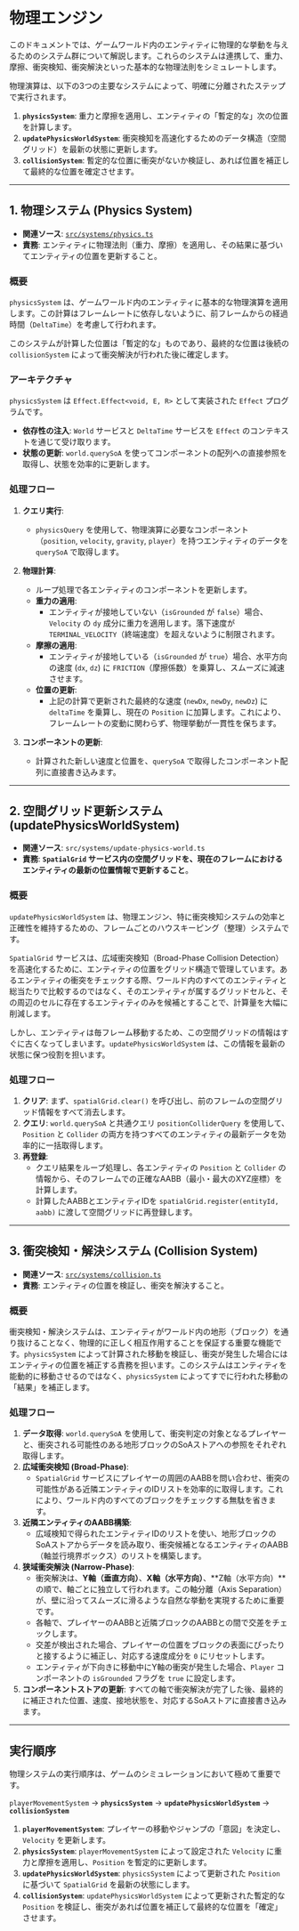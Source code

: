 # 物理エンジン

このドキュメントでは、ゲームワールド内のエンティティに物理的な挙動を与えるためのシステム群について解説します。これらのシステムは連携して、重力、摩擦、衝突検知、衝突解決といった基本的な物理法則をシミュレートします。

物理演算は、以下の3つの主要なシステムによって、明確に分離されたステップで実行されます。

1.  **`physicsSystem`**: 重力と摩擦を適用し、エンティティの「暫定的な」次の位置を計算します。
2.  **`updatePhysicsWorldSystem`**: 衝突検知を高速化するためのデータ構造（空間グリッド）を最新の状態に更新します。
3.  **`collisionSystem`**: 暫定的な位置に衝突がないか検証し、あれば位置を補正して最終的な位置を確定させます。

---

## 1. 物理システム (Physics System)

- **関連ソース**: [`src/systems/physics.ts`](../../src/systems/physics.ts)
- **責務**: エンティティに物理法則（重力、摩擦）を適用し、その結果に基づいてエンティティの位置を更新すること。

### 概要

`physicsSystem` は、ゲームワールド内のエンティティに基本的な物理演算を適用します。この計算はフレームレートに依存しないように、前フレームからの経過時間（`DeltaTime`）を考慮して行われます。

このシステムが計算した位置は「暫定的な」ものであり、最終的な位置は後続の `collisionSystem` によって衝突解決が行われた後に確定します。

### アーキテクチャ

`physicsSystem` は `Effect.Effect<void, E, R>` として実装された `Effect` プログラムです。

- **依存性の注入**: `World` サービスと `DeltaTime` サービスを `Effect` のコンテキストを通じて受け取ります。
- **状態の更新**: `world.querySoA` を使ってコンポーネントの配列への直接参照を取得し、状態を効率的に更新します。

### 処理フロー

1.  **クエリ実行**:
    - `physicsQuery` を使用して、物理演算に必要なコンポーネント（`position`, `velocity`, `gravity`, `player`）を持つエンティティのデータを `querySoA` で取得します。

2.  **物理計算**:
    - ループ処理で各エンティティのコンポーネントを更新します。
    - **重力の適用**:
      - エンティティが接地していない（`isGrounded` が `false`）場合、`Velocity` の `dy` 成分に重力を適用します。落下速度が `TERMINAL_VELOCITY`（終端速度）を超えないように制限されます。
    - **摩擦の適用**:
      - エンティティが接地している（`isGrounded` が `true`）場合、水平方向の速度 (`dx`, `dz`) に `FRICTION`（摩擦係数）を乗算し、スムーズに減速させます。
    - **位置の更新**:
      - 上記の計算で更新された最終的な速度 (`newDx`, `newDy`, `newDz`) に `deltaTime` を乗算し、現在の `Position` に加算します。これにより、フレームレートの変動に関わらず、物理挙動が一貫性を保ちます。

3.  **コンポーネントの更新**:
    - 計算された新しい速度と位置を、`querySoA` で取得したコンポーネント配列に直接書き込みます。

---

## 2. 空間グリッド更新システム (updatePhysicsWorldSystem)

- **関連ソース**: `src/systems/update-physics-world.ts`
- **責務**: **`SpatialGrid` サービス内の空間グリッドを、現在のフレームにおけるエンティティの最新の位置情報で更新すること**。

### 概要

`updatePhysicsWorldSystem` は、物理エンジン、特に衝突検知システムの効率と正確性を維持するための、フレームごとのハウスキーピング（整理）システムです。

`SpatialGrid` サービスは、広域衝突検知（Broad-Phase Collision Detection）を高速化するために、エンティティの位置をグリッド構造で管理しています。あるエンティティの衝突をチェックする際、ワールド内のすべてのエンティティと総当たりで比較するのではなく、そのエンティティが属するグリッドセルと、その周辺のセルに存在するエンティティのみを候補とすることで、計算量を大幅に削減します。

しかし、エンティティは毎フレーム移動するため、この空間グリッドの情報はすぐに古くなってしまいます。`updatePhysicsWorldSystem` は、この情報を最新の状態に保つ役割を担います。

### 処理フロー

1.  **クリア**: まず、`spatialGrid.clear()` を呼び出し、前のフレームの空間グリッド情報をすべて消去します。
2.  **クエリ**: `world.querySoA` と共通クエリ `positionColliderQuery` を使用して、`Position` と `Collider` の両方を持つすべてのエンティティの最新データを効率的に一括取得します。
3.  **再登録**:
    - クエリ結果をループ処理し、各エンティティの `Position` と `Collider` の情報から、そのフレームでの正確なAABB（最小・最大のXYZ座標）を計算します。
    - 計算したAABBとエンティティIDを `spatialGrid.register(entityId, aabb)` に渡して空間グリッドに再登録します。

---

## 3. 衝突検知・解決システム (Collision System)

- **関連ソース**: [`src/systems/collision.ts`](../../src/systems/collision.ts)
- **責務**: エンティティの位置を検証し、衝突を解決すること。

### 概要

衝突検知・解決システムは、エンティティがワールド内の地形（ブロック）を通り抜けることなく、物理的に正しく相互作用することを保証する重要な機能です。`physicsSystem` によって計算された移動を検証し、衝突が発生した場合にはエンティティの位置を補正する責務を担います。このシステムはエンティティを能動的に移動させるのではなく、`physicsSystem` によってすでに行われた移動の「結果」を補正します。

### 処理フロー

1.  **データ取得**: `world.querySoA` を使用して、衝突判定の対象となるプレイヤーと、衝突される可能性のある地形ブロックのSoAストアへの参照をそれぞれ取得します。
2.  **広域衝突検知 (Broad-Phase)**:
    - `SpatialGrid` サービスにプレイヤーの周囲のAABBを問い合わせ、衝突の可能性がある近隣エンティティのIDリストを効率的に取得します。これにより、ワールド内のすべてのブロックをチェックする無駄を省きます。
3.  **近隣エンティティのAABB構築**:
    - 広域検知で得られたエンティティIDのリストを使い、地形ブロックのSoAストアからデータを読み取り、衝突候補となるエンティティのAABB（軸並行境界ボックス）のリストを構築します。
4.  **狭域衝突解決 (Narrow-Phase)**:
    - 衝突解決は、**Y軸（垂直方向）**、**X軸（水平方向）**、**Z軸（水平方向）**の順で、軸ごとに独立して行われます。この軸分離（Axis Separation）が、壁に沿ってスムーズに滑るような自然な挙動を実現するために重要です。
    - 各軸で、プレイヤーのAABBと近隣ブロックのAABBとの間で交差をチェックします。
    - 交差が検出された場合、プレイヤーの位置をブロックの表面にぴったりと接するように補正し、対応する速度成分を `0` にリセットします。
    - エンティティが下向きに移動中にY軸の衝突が発生した場合、`Player` コンポーネントの `isGrounded` フラグを `true` に設定します。
5.  **コンポーネントストアの更新**: すべての軸で衝突解決が完了した後、最終的に補正された位置、速度、接地状態を、対応するSoAストアに直接書き込みます。

---

## 実行順序

物理システムの実行順序は、ゲームのシミュレーションにおいて極めて重要です。

`playerMovementSystem` -> **`physicsSystem`** -> **`updatePhysicsWorldSystem`** -> **`collisionSystem`**

1.  **`playerMovementSystem`**: プレイヤーの移動やジャンプの「意図」を決定し、`Velocity` を更新します。
2.  **`physicsSystem`**: `playerMovementSystem` によって設定された `Velocity` に重力と摩擦を適用し、`Position` を暫定的に更新します。
3.  **`updatePhysicsWorldSystem`**: `physicsSystem` によって更新された `Position` に基づいて `SpatialGrid` を最新の状態にします。
4.  **`collisionSystem`**: `updatePhysicsWorldSystem` によって更新された暫定的な `Position` を検証し、衝突があれば位置を補正して最終的な位置を「確定」させます。
